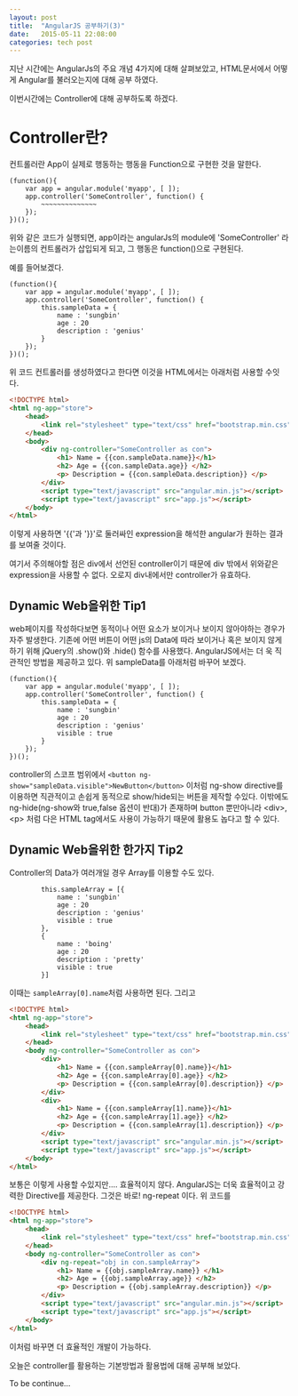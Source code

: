 ```yaml
---
layout: post
title:  "AngularJS 공부하기(3)"
date:   2015-05-11 22:08:00
categories: tech post
---
```


지난 시간에는 AngularJs의 주요 개념 4가지에 대해 살펴보았고, HTML문서에서 어떻게 Angular를 불러오는지에 대해 공부 하였다. 

이번시간에는 Controller에 대해 공부하도록 하겠다.

# Controller란?
컨트롤러란 App이 실제로 행동하는 행동을 Function으로 구현한 것을 말한다.

~~~
(function(){
	var app = angular.module('myapp', [ ]);
	app.controller('SomeController', function() { 
		~~~~~~~~~~~~~~ 
	});
})();
~~~

위와 같은 코드가 실행되면, app이라는 angularJs의 module에 'SomeController' 라는이름의 컨트롤러가 삽입되게 되고, 그 행동은 function()으로 구현된다.


예를 들어보겠다.

~~~
(function(){
	var app = angular.module('myapp', [ ]);
	app.controller('SomeController', function() { 
		this.sampleData = { 
			name : 'sungbin'
			age : 20
			description : 'genius'
		}
	});
})();
~~~

위 코드 컨트롤러를 생성하였다고 한다면 이것을 HTML에서는 아래처럼 사용할 수잇다.

~~~html
<!DOCTYPE html>
<html ng-app="store">
	<head>
		<link rel="stylesheet" type="text/css" href="bootstrap.min.css" />
	</head>
	<body>
		<div ng-controller="SomeController as con">
			<h1> Name = {{con.sampleData.name}}</h1>
			<h2> Age = {{con.sampleData.age}} </h2>
			<p> Description = {{con.sampleData.description}} </p>
		</div>
		<script type="text/javascript" src="angular.min.js"></script>
		<script type="text/javascript" src="app.js"></script>
	</body>
</html>
~~~

이렇게 사용하면 '{{'과 '}}'로 둘러싸인 expression을 해석한 angular가 원하는 결과를 보여줄 것이다.



여기서 주의해야할 점은 div에서 선언된 controller이기 때문에 div 밖에서 위와같은 expression을 사용할 수 없다. 오로지 div내에서만 controller가 유효하다.

## Dynamic Web을위한 Tip1
web페이지를 작성하다보면 동적이나 어떤 요소가 보이거나 보이지 않아야하는 경우가 자주 발생한다.
기존에 어떤 버튼이 어떤 js의 Data에 따라 보이거나 혹은 보이지 않게 하기 위해 jQuery의 .show()와 .hide() 함수를 사용했다. 
AngularJS에서는 더 욱 직관적인 방법을 제공하고 있다. 
위 sampleData를 아래처럼 바꾸어 보겠다.

~~~
(function(){
	var app = angular.module('myapp', [ ]);
	app.controller('SomeController', function() { 
		this.sampleData = { 
			name : 'sungbin'
			age : 20
			description : 'genius'
			visible : true
		}
	});
})();
~~~


controller의 스코프 범위에서 
`<button ng-show="sampleData.visible">NewButton</button>`
이처럼 ng-show directive를 이용하면 직관적이고 손쉽게 동적으로 show/hide되는 버튼을 제작할 수있다. 이밖에도 ng-hide(ng-show와 true,false 옵션이 반대)가 존재하며 button 뿐만아니라 \<div>,\<p> 처럼 다은 HTML tag에서도 사용이 가능하기 때문에 활용도 놉다고 할 수 있다.

## Dynamic Web을위한 한가지 Tip2
Controller의 Data가 여러개일 경우 Array를 이용할 수도 있다. 

~~~
		this.sampleArray = [{ 
			name : 'sungbin'
			age : 20
			description : 'genius'
			visible : true
		},
		{ 
			name : 'boing'
			age : 20
			description : 'pretty'
			visible : true
		}]

~~~

이때는 `sampleArray[0].name`처럼 사용하면 된다.
그리고  

~~~html
<!DOCTYPE html>
<html ng-app="store">
	<head>
		<link rel="stylesheet" type="text/css" href="bootstrap.min.css" />
	</head>
	<body ng-controller="SomeController as con">
		<div>
			<h1> Name = {{con.sampleArray[0].name}}</h1>
			<h2> Age = {{con.sampleArray[0].age}} </h2>
			<p> Description = {{con.sampleArray[0].description}} </p>
		</div>
		<div>
			<h1> Name = {{con.sampleArray[1].name}}</h1>
			<h2> Age = {{con.sampleArray[1].age}} </h2>
			<p> Description = {{con.sampleArray[1].description}} </p>
		</div>
		<script type="text/javascript" src="angular.min.js"></script>
		<script type="text/javascript" src="app.js"></script>
	</body>
</html>
~~~

보통은 이렇게 사용할 수있지만.... 효율적이지 않다. AngularJS는 더욱 효율적이고 강력한 Directive를 제공한다.
그것은 바로! ng-repeat 이다. 
위 코드를

~~~html
<!DOCTYPE html>
<html ng-app="store">
	<head>
		<link rel="stylesheet" type="text/css" href="bootstrap.min.css" />
	</head>
	<body ng-controller="SomeController as con">
		<div ng-repeat="obj in con.sampleArray">
			<h1> Name = {{obj.sampleArray.name}} </h1>
			<h2> Age = {{obj.sampleArray.age}} </h2>
			<p> Description = {{obj.sampleArray.description}} </p>
		</div>
		<script type="text/javascript" src="angular.min.js"></script>
		<script type="text/javascript" src="app.js"></script>
	</body>
</html>
~~~

이처럼 바꾸면 더 효율적인 개발이 가능하다.

오늘은 controller를 활용하는 기본방법과 활용법에 대해 공부해 보았다.

To be continue...
